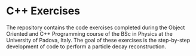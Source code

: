 # C++ Exercises

The repository contains the code exercises completed during the Object Oriented and C++ Programming course of the BSc in Physics at the University of Padova, Italy. The goal of these exercises is the step-by-step development of code to perform a particle decay reconstruction.

